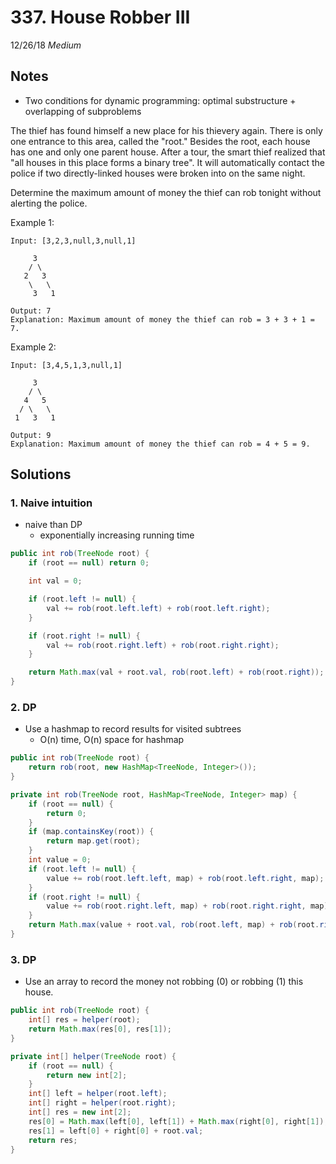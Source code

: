 # 337. House Robber III
12/26/18
*Medium*

## Notes
* Two conditions for dynamic programming: optimal substructure + overlapping of subproblems

The thief has found himself a new place for his thievery again. There is only one entrance to this area, called the "root." Besides the root, each house has one and only one parent house. After a tour, the smart thief realized that "all houses in this place forms a binary tree". It will automatically contact the police if two directly-linked houses were broken into on the same night.

Determine the maximum amount of money the thief can rob tonight without alerting the police.

Example 1:
```
Input: [3,2,3,null,3,null,1]

     3
    / \
   2   3
    \   \
     3   1

Output: 7
Explanation: Maximum amount of money the thief can rob = 3 + 3 + 1 = 7.
```
Example 2:
```
Input: [3,4,5,1,3,null,1]

     3
    / \
   4   5
  / \   \
 1   3   1

Output: 9
Explanation: Maximum amount of money the thief can rob = 4 + 5 = 9.
```

## Solutions
### 1. Naive intuition
* naive than DP
  - exponentially increasing running time
```Java
public int rob(TreeNode root) {
    if (root == null) return 0;

    int val = 0;

    if (root.left != null) {
        val += rob(root.left.left) + rob(root.left.right);
    }

    if (root.right != null) {
        val += rob(root.right.left) + rob(root.right.right);
    }

    return Math.max(val + root.val, rob(root.left) + rob(root.right));
}
```

### 2. DP
* Use a hashmap to record results for visited subtrees
  - O(n) time, O(n) space for hashmap
```Java
public int rob(TreeNode root) {
    return rob(root, new HashMap<TreeNode, Integer>());
}

private int rob(TreeNode root, HashMap<TreeNode, Integer> map) {
    if (root == null) {
        return 0;
    }
    if (map.containsKey(root)) {
        return map.get(root);
    }
    int value = 0;
    if (root.left != null) {
        value += rob(root.left.left, map) + rob(root.left.right, map);
    }
    if (root.right != null) {
        value += rob(root.right.left, map) + rob(root.right.right, map);
    }
    return Math.max(value + root.val, rob(root.left, map) + rob(root.right, map));
}
```
### 3. DP
* Use an array to record the money not robbing (0) or robbing (1) this house.
```Java
public int rob(TreeNode root) {
    int[] res = helper(root);
    return Math.max(res[0], res[1]);
}

private int[] helper(TreeNode root) {
    if (root == null) {
        return new int[2];
    }
    int[] left = helper(root.left);
    int[] right = helper(root.right);
    int[] res = new int[2];
    res[0] = Math.max(left[0], left[1]) + Math.max(right[0], right[1]);
    res[1] = left[0] + right[0] + root.val;
    return res;
}
```
